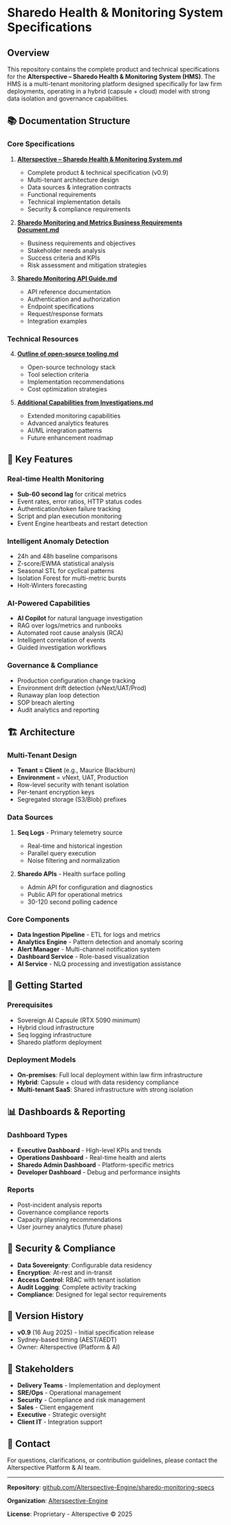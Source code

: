 # Sharedo Health & Monitoring System Specifications

## Overview

This repository contains the complete product and technical specifications for the **Alterspective – Sharedo Health & Monitoring System (HMS)**. The HMS is a multi-tenant monitoring platform designed specifically for law firm deployments, operating in a hybrid (capsule + cloud) model with strong data isolation and governance capabilities.

## 📚 Documentation Structure

### Core Specifications

1. **[Alterspective – Sharedo Health & Monitoring System.md](./Alterspective%20–%20Sharedo%20Health%20&%20Monitoring%20System.md)**
   - Complete product & technical specification (v0.9)
   - Multi-tenant architecture design
   - Data sources & integration contracts
   - Functional requirements
   - Technical implementation details
   - Security & compliance requirements

2. **[Sharedo Monitoring and Metrics Business Requirements Document.md](./Sharedo%20Monitoring%20and%20Metrics%20Business%20Requirements%20Document.md)**
   - Business requirements and objectives
   - Stakeholder needs analysis
   - Success criteria and KPIs
   - Risk assessment and mitigation strategies

3. **[Sharedo Monitoring API Guide.md](./Sharedo%20Monitoring%20API%20Guide.md)**
   - API reference documentation
   - Authentication and authorization
   - Endpoint specifications
   - Request/response formats
   - Integration examples

### Technical Resources

4. **[Outline of open‑source tooling.md](./Outline%20of%20open‑source%20tooling.md)**
   - Open-source technology stack
   - Tool selection criteria
   - Implementation recommendations
   - Cost optimization strategies

5. **[Additional Capabilities from Investigations.md](./Additional%20Capabilities%20from%20Investigations.md)**
   - Extended monitoring capabilities
   - Advanced analytics features
   - AI/ML integration patterns
   - Future enhancement roadmap

## 🎯 Key Features

### Real-time Health Monitoring
- **Sub-60 second lag** for critical metrics
- Event rates, error ratios, HTTP status codes
- Authentication/token failure tracking
- Script and plan execution monitoring
- Event Engine heartbeats and restart detection

### Intelligent Anomaly Detection
- 24h and 48h baseline comparisons
- Z-score/EWMA statistical analysis
- Seasonal STL for cyclical patterns
- Isolation Forest for multi-metric bursts
- Holt-Winters forecasting

### AI-Powered Capabilities
- **AI Copilot** for natural language investigation
- RAG over logs/metrics and runbooks
- Automated root cause analysis (RCA)
- Intelligent correlation of events
- Guided investigation workflows

### Governance & Compliance
- Production configuration change tracking
- Environment drift detection (vNext/UAT/Prod)
- Runaway plan loop detection
- SOP breach alerting
- Audit analytics and reporting

## 🏗️ Architecture

### Multi-Tenant Design
- **Tenant = Client** (e.g., Maurice Blackburn)
- **Environment** = vNext, UAT, Production
- Row-level security with tenant isolation
- Per-tenant encryption keys
- Segregated storage (S3/Blob) prefixes

### Data Sources
1. **Seq Logs** - Primary telemetry source
   - Real-time and historical ingestion
   - Parallel query execution
   - Noise filtering and normalization

2. **Sharedo APIs** - Health surface polling
   - Admin API for configuration and diagnostics
   - Public API for operational metrics
   - 30-120 second polling cadence

### Core Components
- **Data Ingestion Pipeline** - ETL for logs and metrics
- **Analytics Engine** - Pattern detection and anomaly scoring
- **Alert Manager** - Multi-channel notification system
- **Dashboard Service** - Role-based visualization
- **AI Service** - NLQ processing and investigation assistance

## 🚀 Getting Started

### Prerequisites
- Sovereign AI Capsule (RTX 5090 minimum)
- Hybrid cloud infrastructure
- Seq logging infrastructure
- Sharedo platform deployment

### Deployment Models
- **On-premises**: Full local deployment within law firm infrastructure
- **Hybrid**: Capsule + cloud with data residency compliance
- **Multi-tenant SaaS**: Shared infrastructure with strong isolation

## 📊 Dashboards & Reporting

### Dashboard Types
- **Executive Dashboard** - High-level KPIs and trends
- **Operations Dashboard** - Real-time health and alerts
- **Sharedo Admin Dashboard** - Platform-specific metrics
- **Developer Dashboard** - Debug and performance insights

### Reports
- Post-incident analysis reports
- Governance compliance reports
- Capacity planning recommendations
- User journey analytics (future phase)

## 🔐 Security & Compliance

- **Data Sovereignty**: Configurable data residency
- **Encryption**: At-rest and in-transit
- **Access Control**: RBAC with tenant isolation
- **Audit Logging**: Complete activity tracking
- **Compliance**: Designed for legal sector requirements

## 📝 Version History

- **v0.9** (16 Aug 2025) - Initial specification release
- Sydney-based timing (AEST/AEDT)
- Owner: Alterspective (Platform & AI)

## 🤝 Stakeholders

- **Delivery Teams** - Implementation and deployment
- **SRE/Ops** - Operational management
- **Security** - Compliance and risk management
- **Sales** - Client engagement
- **Executive** - Strategic oversight
- **Client IT** - Integration support

## 📧 Contact

For questions, clarifications, or contribution guidelines, please contact the Alterspective Platform & AI team.

---

**Repository**: [github.com/Alterspective-Engine/sharedo-monitoring-specs](https://github.com/Alterspective-Engine/sharedo-monitoring-specs)

**Organization**: [Alterspective-Engine](https://github.com/Alterspective-Engine)

**License**: Proprietary - Alterspective © 2025